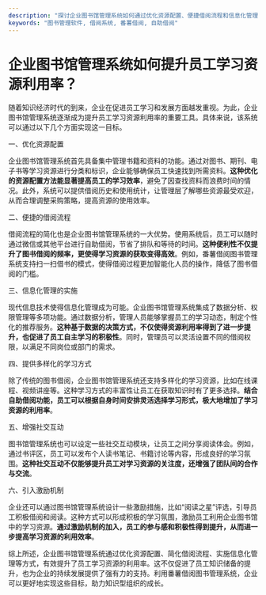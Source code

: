 ```yaml
---
description: "探讨企业图书馆管理系统如何通过优化资源配置、便捷借阅流程和信息化管理来提升员工学习资源的利用效率。"
keywords: "图书管理软件, 借阅系统, 番薯借阅, 自助借阅"
---
```

# 企业图书馆管理系统如何提升员工学习资源利用率？

随着知识经济时代的到来，企业在促进员工学习和发展方面越发重视。为此，企业图书馆管理系统逐渐成为提升员工学习资源利用率的重要工具。具体来说，该系统可以通过以下几个方面实现这一目标。

一、优化资源配置

企业图书馆管理系统首先具备集中管理书籍和资料的功能。通过对图书、期刊、电子书等学习资源进行分类和标识，企业能够确保员工快速找到所需资料。**这种优化的资源配置方法能显著提高员工的学习效率**，避免了因查找资料而浪费时间的情况。此外，系统可以提供借阅历史和使用统计，让管理层了解哪些资源最受欢迎，从而合理调整采购策略，提高资源的使用效率。

二、便捷的借阅流程

借阅流程的简化也是企业图书馆管理系统的一大优势。使用系统后，员工可以随时通过微信或其他平台进行自助借阅，节省了排队和等待的时间。**这种便利性不仅提升了图书借阅的频率，更使得学习资源的获取变得高效**。例如，番薯借阅图书管理系统支持扫一扫借书的模式，使得借阅过程更加智能化人员的操作，降低了图书借阅的门槛。

三、信息化管理的实施

现代信息技术使得信息化管理成为可能。企业图书馆管理系统集成了数据分析、权限管理等多项功能。通过数据分析，管理人员能够掌握员工的学习动态，制定个性化的推荐服务。**这种基于数据的决策方式，不仅使得资源利用率得到了进一步提升，也促进了员工自主学习的积极性**。同时，管理员可以灵活设置不同的借阅权限，以满足不同岗位或部门的需求。

四、提供多样化的学习方式

除了传统的图书借阅，企业图书馆管理系统还支持多样化的学习资源，比如在线课程、视频讲座等。这种学习方式的丰富性让员工在获取知识时有了更多选择。**结合自助借阅功能，员工可以根据自身时间安排灵活选择学习形式，极大地增加了学习资源的利用率**。

五、增强社交互动

图书馆管理系统也可以设定一些社交互动模块，让员工之间分享阅读体会。例如，通过书评区，员工可以发布个人读书笔记、书籍讨论等内容，形成良好的学习氛围。**这种社交互动不仅能够提升员工对学习资源的关注度，还增强了团队间的合作与交流**。

六、引入激励机制

企业还可以通过图书馆管理系统设计一些激励措施，比如“阅读之星”评选，引导员工积极借阅和阅读。这种方式可以形成积极的学习氛围，激励员工利用企业图书馆中的学习资源。**通过激励机制的加入，员工的参与感和积极性得到提升，从而进一步提高学习资源的利用效率**。

综上所述，企业图书馆管理系统通过优化资源配置、简化借阅流程、实施信息化管理等方式，有效提升了员工学习资源的利用率。这不仅促进了员工知识储备的提升，也为企业的持续发展提供了强有力的支持。利用番薯借阅图书管理系统，企业可以更好地实现这些目标，助力知识型组织的成长。
